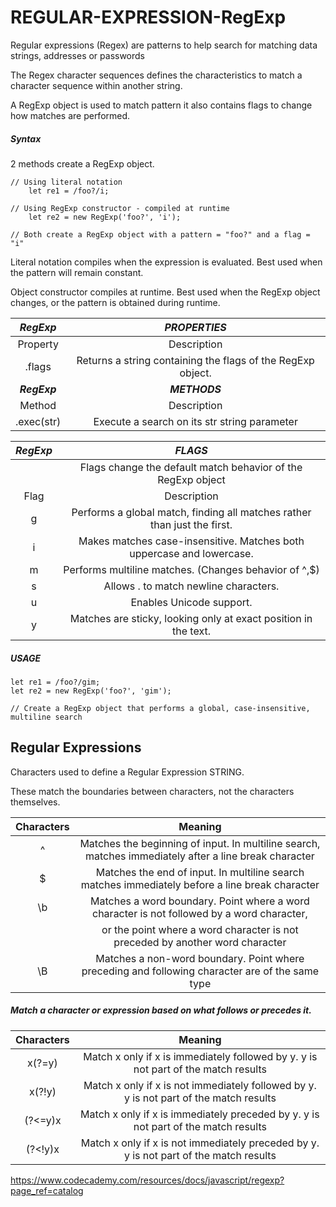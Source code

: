 # REGULAR-EXPRESSION-RegExp

Regular expressions (Regex) are patterns to help search for matching data strings, addresses or passwords 

The Regex character sequences defines the characteristics to match a character sequence within another string.

A RegExp object is used to match pattern it also contains flags to change how matches are performed.

##### Syntax
2 methods create a RegExp object.

    // Using literal notation
        let re1 = /foo?/i;

    // Using RegExp constructor - compiled at runtime
        let re2 = new RegExp('foo?', 'i');

    // Both create a RegExp object with a pattern = "foo?" and a flag = "i"

Literal notation compiles when the expression is evaluated. Best used when the pattern will remain constant.

Object constructor compiles at runtime. Best used when the RegExp object changes, or the pattern is obtained during runtime.


|***RegExp*** | ***PROPERTIES***|
|:---:|:---:|
|Property |	Description|
|.flags |	Returns a string containing the flags of the RegExp object.|
|***RegExp***| ***METHODS***|
|Method|	Description|
|.exec(str)|	Execute a search on its str string parameter|

|***RegExp***| ***FLAGS***|
|:---:|:---:|
| | Flags change the default match behavior of the RegExp object|
|Flag|	Description|
|g|	Performs a global match, finding all matches rather than just the first.|
|i|	Makes matches case-insensitive. Matches both uppercase and lowercase.|
|m|	Performs multiline matches. (Changes behavior of ^,$)|
|s|	Allows . to match newline characters.|
|u|	Enables Unicode support.|
|y|Matches are sticky, looking only at exact position in the text.|

##### USAGE

    let re1 = /foo?/gim;
    let re2 = new RegExp('foo?', 'gim');

    // Create a RegExp object that performs a global, case-insensitive, multiline search

## Regular Expressions
Characters used to define a Regular Expression STRING.

These match the boundaries between characters, not the characters themselves.

|Characters|Meaning|
|:--:|:---:|
|^|	Matches the beginning of input. In multiline search, matches immediately after a line break character|
|$|	Matches the end of input. In multiline search matches immediately before a line break character|
|\b|	Matches a word boundary. Point where a word character is not followed by a word character,
||or the point where a word character is not preceded by another word character|
|\B|	Matches a non-word boundary. Point where preceding and following character are of the same type|

##### Match a character or expression based on what follows or precedes it.

|Characters|Meaning|
|:--:|:--:|
|x(?=y)	|Match x only if x is immediately followed by y. y is not part of the match results|
|x(?!y)	|Match x only if x is not immediately followed by y. y is not part of the match results|
|(?<=y)x |Match x only if x is immediately preceded by y. y is not part of the match results|
|(?<!y)x |Match x only if x is not immediately preceded by y. y is not part of the match results|



https://www.codecademy.com/resources/docs/javascript/regexp?page_ref=catalog









